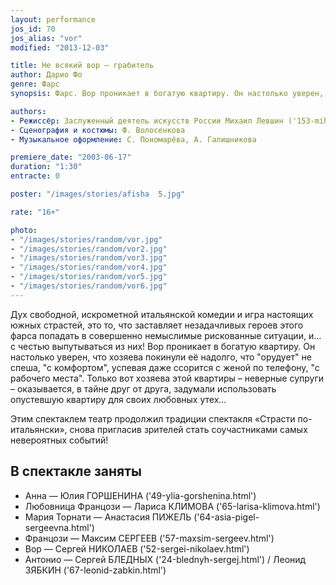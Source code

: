 ```yaml
---
layout: performance
jos_id: 70
jos_alias: "vor"
modified: "2013-12-03"

title: Не всякий вор — грабитель
author: Дарио Фо
genre: Фарс
synopsis: Фарс. Вор проникает в богатую квартиру. Он настолько уверен, что хозяева покинули её надолго, что «орудует» не спеша, «с комфортом», успевая даже ссорится с женой по телефону, «с рабочего места». Только вот хозяева этой квартиры — неверные супруги — оказывается, в тайне друг от друга, задумали использовать опустевшую квартиру для своих любовных утех…

authors:
- Режиссёр: Заслуженный деятель искусств России Михаил Левшин ('153-mihail-levshin.html')
- Сценография и костюмы: Ф. Волосенкова
- Музыкальное оформление: С. Пономарёва, А. Галишникова

premiere_date: "2003-06-17"
duration: "1:30"
entracte: 0

poster: "/images/stories/afisha  5.jpg"

rate: "16+"

photo:
- "/images/stories/random/vor.jpg"
- "/images/stories/random/vor2.jpg"
- "/images/stories/random/vor3.jpg"
- "/images/stories/random/vor4.jpg"
- "/images/stories/random/vor5.jpg"
- "/images/stories/random/vor6.jpg"
---
```


Дух свободной, искрометной итальянской комедии и игра настоящих южных страстей, это то, что заставляет незадачливых героев этого фарса попадать в совершенно немыслимые рискованные ситуации, и… с честью выпутываться из них! Вор проникает в богатую квартиру. Он настолько уверен, что хозяева покинули её надолго, что "орудует" не спеша, "с комфортом", успевая даже ссорится с женой по телефону, "с рабочего места". Только вот хозяева этой квартиры – неверные супруги – оказывается, в тайне друг от друга, задумали использовать опустевшую квартиру для своих любовных утех…

Этим спектаклем театр продолжил традиции спектакля «Страсти по-итальянски», снова пригласив зрителей стать соучастниками самых невероятных событий!


## В спектакле заняты

- Анна — Юлия ГОРШЕНИНА ('49-ylia-gorshenina.html')
- Любовница Францози — Лариса КЛИМОВА ('65-larisa-klimova.html')
- Мария Торнати — Анастасия ПИЖЕЛЬ ('64-asia-pigel-sergeevna.html')
- Францози — Максим СЕРГЕЕВ ('57-maxsim-sergeev.html')
- Вор — Сергей НИКОЛАЕВ ('52-sergei-nikolaev.html')
- Антонио — Сергей БЛЕДНЫХ ('24-blednyh-sergej.html') / Леонид ЗЯБКИН ('67-leonid-zabkin.html')
